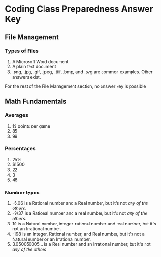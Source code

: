 Coding Class Preparedness Answer Key
====================================

## File Management

### Types of Files

1. A Microsoft Word document
2. A plain text document
3. .png, .jpg, .gif, .jpeg, .tiff, .bmp, and .svg are common examples. Other answers exist.

For the rest of the File Management section, no answer key is possible

## Math Fundamentals

### Averages

1. 19 points per game
2. 85
3. 99

### Percentages

1. 25%
2. $1500
3. 22
4. 3
5. 46

### Number types

1. -6.06 is a Rational number and a Real number, but it's not *any of the others*.
2. -9/37 is a Rational number and a real number, but it's not *any of the others*.
3. 10 is a Natural number, integer, rational number and real number, but it's not an Irrational number.
4. -198 is an Integer, Rational number, and Real number, but it's not a Natural number or an Irrational number.
5. 3.050050005... is a Real number and an Irrational number, but it's not *any of the others*
